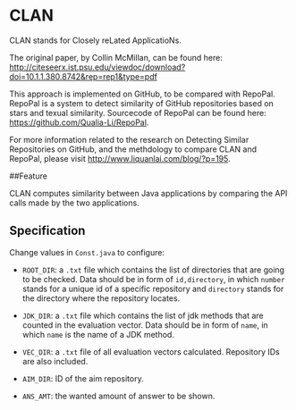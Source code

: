 # CLAN

CLAN stands for Closely reLated ApplicatioNs. 

The original paper, by Collin McMillan, can be found here:
http://citeseerx.ist.psu.edu/viewdoc/download?doi=10.1.1.380.8742&rep=rep1&type=pdf

This approach is implemented on GitHub, to be compared with RepoPal. RepoPal is a system to detect similarity of GitHub repositories based on stars and texual similarity. Sourcecode of RepoPal can be found here: https://github.com/Qualia-Li/RepoPal.

For more information related to the research on Detecting Similar Repositories on GitHub, and the methdology to compare CLAN and RepoPal, please visit http://www.liquanlai.com/blog/?p=195.

##Feature

CLAN computes similarity between Java applications by comparing the API calls made by the two applications.

## Specification

Change values in `Const.java` to configure:

- `ROOT_DIR`: a `.txt` file which contains the list of directories that are going to be checked. Data should be in form of `id,directory`, in which `number` stands for a unique id of a specific repository and `directory` stands for the directory where the repository locates.

- `JDK_DIR`: a `.txt` file which contains the list of jdk methods that are counted in the evaluation vector. Data should be in form of `name`, in which `name` is the name of a JDK method.

- `VEC_DIR`: a `.txt` file of all evaluation vectors calculated. Repository IDs are also included.

- `AIM_DIR`: ID of the aim repository.

- `ANS_AMT`: the wanted amount of answer to be shown.
